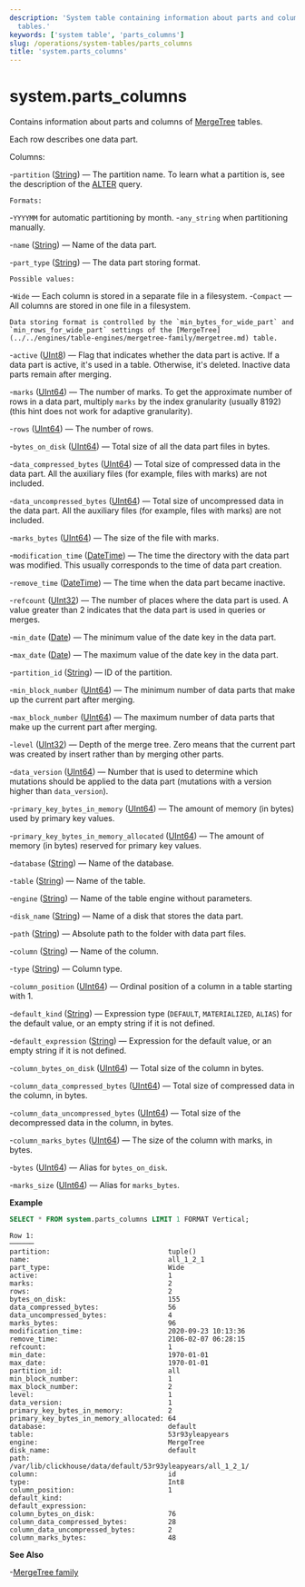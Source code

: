 ```yaml
---
description: 'System table containing information about parts and columns of MergeTree
  tables.'
keywords: ['system table', 'parts_columns']
slug: /operations/system-tables/parts_columns
title: 'system.parts_columns'
---
```


# system.parts_columns

Contains information about parts and columns of [MergeTree](../../engines/table-engines/mergetree-family/mergetree.md) tables.

Each row describes one data part.

Columns:

-`partition` ([String](../../sql-reference/data-types/string.md)) — The partition name. To learn what a partition is, see the description of the [ALTER](/sql-reference/statements/alter) query.

    Formats:

-`YYYYMM` for automatic partitioning by month.
-`any_string` when partitioning manually.

-`name` ([String](../../sql-reference/data-types/string.md)) — Name of the data part.

-`part_type` ([String](../../sql-reference/data-types/string.md)) — The data part storing format.

    Possible values:

-`Wide` — Each column is stored in a separate file in a filesystem.
-`Compact` — All columns are stored in one file in a filesystem.

    Data storing format is controlled by the `min_bytes_for_wide_part` and `min_rows_for_wide_part` settings of the [MergeTree](../../engines/table-engines/mergetree-family/mergetree.md) table.

-`active` ([UInt8](../../sql-reference/data-types/int-uint.md)) — Flag that indicates whether the data part is active. If a data part is active, it's used in a table. Otherwise, it's deleted. Inactive data parts remain after merging.

-`marks` ([UInt64](../../sql-reference/data-types/int-uint.md)) — The number of marks. To get the approximate number of rows in a data part, multiply `marks` by the index granularity (usually 8192) (this hint does not work for adaptive granularity).

-`rows` ([UInt64](../../sql-reference/data-types/int-uint.md)) — The number of rows.

-`bytes_on_disk` ([UInt64](../../sql-reference/data-types/int-uint.md)) — Total size of all the data part files in bytes.

-`data_compressed_bytes` ([UInt64](../../sql-reference/data-types/int-uint.md)) — Total size of compressed data in the data part. All the auxiliary files (for example, files with marks) are not included.

-`data_uncompressed_bytes` ([UInt64](../../sql-reference/data-types/int-uint.md)) — Total size of uncompressed data in the data part. All the auxiliary files (for example, files with marks) are not included.

-`marks_bytes` ([UInt64](../../sql-reference/data-types/int-uint.md)) — The size of the file with marks.

-`modification_time` ([DateTime](../../sql-reference/data-types/datetime.md)) — The time the directory with the data part was modified. This usually corresponds to the time of data part creation.

-`remove_time` ([DateTime](../../sql-reference/data-types/datetime.md)) — The time when the data part became inactive.

-`refcount` ([UInt32](../../sql-reference/data-types/int-uint.md)) — The number of places where the data part is used. A value greater than 2 indicates that the data part is used in queries or merges.

-`min_date` ([Date](../../sql-reference/data-types/date.md)) — The minimum value of the date key in the data part.

-`max_date` ([Date](../../sql-reference/data-types/date.md)) — The maximum value of the date key in the data part.

-`partition_id` ([String](../../sql-reference/data-types/string.md)) — ID of the partition.

-`min_block_number` ([UInt64](../../sql-reference/data-types/int-uint.md)) — The minimum number of data parts that make up the current part after merging.

-`max_block_number` ([UInt64](../../sql-reference/data-types/int-uint.md)) — The maximum number of data parts that make up the current part after merging.

-`level` ([UInt32](../../sql-reference/data-types/int-uint.md)) — Depth of the merge tree. Zero means that the current part was created by insert rather than by merging other parts.

-`data_version` ([UInt64](../../sql-reference/data-types/int-uint.md)) — Number that is used to determine which mutations should be applied to the data part (mutations with a version higher than `data_version`).

-`primary_key_bytes_in_memory` ([UInt64](../../sql-reference/data-types/int-uint.md)) — The amount of memory (in bytes) used by primary key values.

-`primary_key_bytes_in_memory_allocated` ([UInt64](../../sql-reference/data-types/int-uint.md)) — The amount of memory (in bytes) reserved for primary key values.

-`database` ([String](../../sql-reference/data-types/string.md)) — Name of the database.

-`table` ([String](../../sql-reference/data-types/string.md)) — Name of the table.

-`engine` ([String](../../sql-reference/data-types/string.md)) — Name of the table engine without parameters.

-`disk_name` ([String](../../sql-reference/data-types/string.md)) — Name of a disk that stores the data part.

-`path` ([String](../../sql-reference/data-types/string.md)) — Absolute path to the folder with data part files.

-`column` ([String](../../sql-reference/data-types/string.md)) — Name of the column.

-`type` ([String](../../sql-reference/data-types/string.md)) — Column type.

-`column_position` ([UInt64](../../sql-reference/data-types/int-uint.md)) — Ordinal position of a column in a table starting with 1.

-`default_kind` ([String](../../sql-reference/data-types/string.md)) — Expression type (`DEFAULT`, `MATERIALIZED`, `ALIAS`) for the default value, or an empty string if it is not defined.

-`default_expression` ([String](../../sql-reference/data-types/string.md)) — Expression for the default value, or an empty string if it is not defined.

-`column_bytes_on_disk` ([UInt64](../../sql-reference/data-types/int-uint.md)) — Total size of the column in bytes.

-`column_data_compressed_bytes` ([UInt64](../../sql-reference/data-types/int-uint.md)) — Total size of compressed data in the column, in bytes.

-`column_data_uncompressed_bytes` ([UInt64](../../sql-reference/data-types/int-uint.md)) — Total size of the decompressed data in the column, in bytes.

-`column_marks_bytes` ([UInt64](../../sql-reference/data-types/int-uint.md)) — The size of the column with marks, in bytes.

-`bytes` ([UInt64](../../sql-reference/data-types/int-uint.md)) — Alias for `bytes_on_disk`.

-`marks_size` ([UInt64](../../sql-reference/data-types/int-uint.md)) — Alias for `marks_bytes`.

**Example**

```sql
SELECT * FROM system.parts_columns LIMIT 1 FORMAT Vertical;
```

```text
Row 1:
──────
partition:                             tuple()
name:                                  all_1_2_1
part_type:                             Wide
active:                                1
marks:                                 2
rows:                                  2
bytes_on_disk:                         155
data_compressed_bytes:                 56
data_uncompressed_bytes:               4
marks_bytes:                           96
modification_time:                     2020-09-23 10:13:36
remove_time:                           2106-02-07 06:28:15
refcount:                              1
min_date:                              1970-01-01
max_date:                              1970-01-01
partition_id:                          all
min_block_number:                      1
max_block_number:                      2
level:                                 1
data_version:                          1
primary_key_bytes_in_memory:           2
primary_key_bytes_in_memory_allocated: 64
database:                              default
table:                                 53r93yleapyears
engine:                                MergeTree
disk_name:                             default
path:                                  /var/lib/clickhouse/data/default/53r93yleapyears/all_1_2_1/
column:                                id
type:                                  Int8
column_position:                       1
default_kind:
default_expression:
column_bytes_on_disk:                  76
column_data_compressed_bytes:          28
column_data_uncompressed_bytes:        2
column_marks_bytes:                    48
```

**See Also**

-[MergeTree family](../../engines/table-engines/mergetree-family/mergetree.md)

